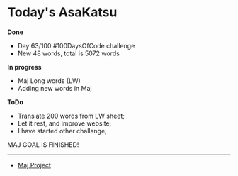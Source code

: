 # Today's AsaKatsu


**Done**

* Day 63/100 #100DaysOfCode challenge
* New  48 words, total is 5072 words

**In progress**

* Maj Long words (LW)
* Adding new words in Maj

**ToDo**

* Translate 200 words from LW sheet;
* Let it rest, and improve website; 
* I have started other challange;

MAJ GOAL IS FINISHED!

----

* [Maj Project](https://sagecode.net/maj/index.html)
